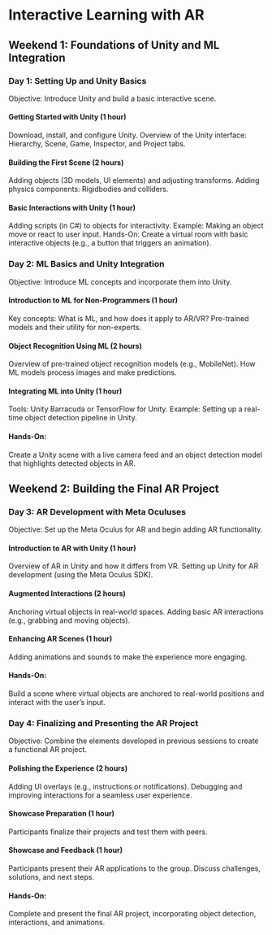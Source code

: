 # Interactive Learning with AR
## Weekend 1: Foundations of Unity and ML Integration
### Day 1: Setting Up and Unity Basics
Objective: Introduce Unity and build a basic interactive scene.

#### Getting Started with Unity (1 hour)
Download, install, and configure Unity.
Overview of the Unity interface: Hierarchy, Scene, Game, Inspector, and Project tabs.
#### Building the First Scene (2 hours)
Adding objects (3D models, UI elements) and adjusting transforms.
Adding physics components: Rigidbodies and colliders.
#### Basic Interactions with Unity (1 hour)
Adding scripts (in C#) to objects for interactivity.
Example: Making an object move or react to user input.
Hands-On:
Create a virtual room with basic interactive objects (e.g., a button that triggers an animation).

### Day 2: ML Basics and Unity Integration
Objective: Introduce ML concepts and incorporate them into Unity.

#### Introduction to ML for Non-Programmers (1 hour)
Key concepts: What is ML, and how does it apply to AR/VR?
Pre-trained models and their utility for non-experts.
#### Object Recognition Using ML (2 hours)
Overview of pre-trained object recognition models (e.g., MobileNet).
How ML models process images and make predictions.
#### Integrating ML into Unity (1 hour)
Tools: Unity Barracuda or TensorFlow for Unity.
Example: Setting up a real-time object detection pipeline in Unity.
#### Hands-On:
Create a Unity scene with a live camera feed and an object detection model that highlights detected objects in AR.

## Weekend 2: Building the Final AR Project
### Day 3: AR Development with Meta Oculuses
Objective: Set up the Meta Oculus for AR and begin adding AR functionality.

#### Introduction to AR with Unity (1 hour)
Overview of AR in Unity and how it differs from VR.
Setting up Unity for AR development (using the Meta Oculus SDK).
#### Augmented Interactions (2 hours)
Anchoring virtual objects in real-world spaces.
Adding basic AR interactions (e.g., grabbing and moving objects).
#### Enhancing AR Scenes (1 hour)
Adding animations and sounds to make the experience more engaging.
#### Hands-On:
Build a scene where virtual objects are anchored to real-world positions and interact with the user’s input.

### Day 4: Finalizing and Presenting the AR Project
Objective: Combine the elements developed in previous sessions to create a functional AR project.

#### Polishing the Experience (2 hours)
Adding UI overlays (e.g., instructions or notifications).
Debugging and improving interactions for a seamless user experience.
#### Showcase Preparation (1 hour)
Participants finalize their projects and test them with peers.
#### Showcase and Feedback (1 hour)
Participants present their AR applications to the group.
Discuss challenges, solutions, and next steps.
#### Hands-On:
Complete and present the final AR project, incorporating object detection, interactions, and animations.
